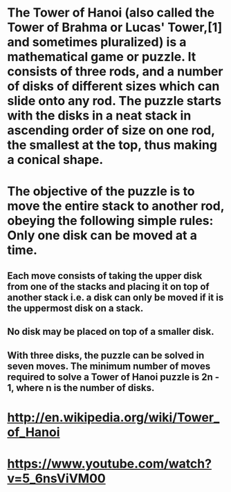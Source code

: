 # The Tower of Hanoi (also called the Tower of Brahma or Lucas' Tower,[1] and sometimes pluralized) is a mathematical game or puzzle. It consists of three rods, and a number of disks of different sizes which can slide onto any rod.  The puzzle starts with the disks in a neat stack in ascending order of size on one rod, the smallest at the top, thus making a conical shape.  
# The objective of the puzzle is to move the entire stack to another rod, obeying the following simple rules: Only one disk can be moved at a time.
## Each move consists of taking the upper disk from one of the stacks and placing it on top of another stack i.e. a disk can only be moved if it is the uppermost disk on a stack.
## No disk may be placed on top of a smaller disk.
## With three disks, the puzzle can be solved in seven moves. The minimum number of moves required to solve a Tower of Hanoi puzzle is 2n - 1, where n is the number of disks.

# http://en.wikipedia.org/wiki/Tower_of_Hanoi
# https://www.youtube.com/watch?v=5_6nsViVM00
